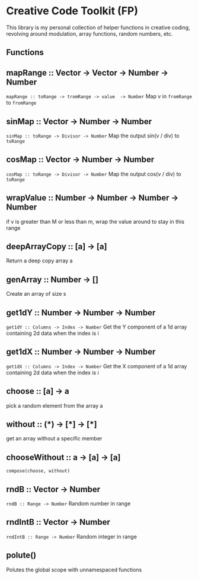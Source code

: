 # Creative Code Toolkit (FP)

This library is my personal collection of helper functions in creative coding, revolving around modulation, array functions, random numbers, etc.

## Functions

## mapRange :: Vector  -> Vector    -> Number -> Number
`mapRange :: toRange -> tromRange -> value  -> Number`
Map v in `fromRange` to `fromRange`

## sinMap :: Vector -> Number -> Number
`sinMap :: toRange -> Divisor -> Number`
Map the output sin(v / div) to `toRange`

## cosMap :: Vector -> Number -> Number
`cosMap :: toRange -> Divisor -> Number`
Map the output cos(v / div) to `toRange`

## wrapValue :: Number -> Number -> Number -> Number
if v is greater than M or less than m, wrap the value around to stay in this range

## deepArrayCopy :: [a] -> [a]
Return a deep copy array a

## genArray :: Number -> []
Create an array of size s

## get1dY :: Number -> Number -> Number
`get1dY :: Columns -> Index -> Number`
Get the Y component of a 1d array containing 2d data when the index is i

## get1dX :: Number -> Number -> Number
`get1dX :: Columns -> Index -> Number`
Get the X component of a 1d array containing 2d data when the index is i
## choose :: [a] -> a
pick a random element from the array a

## without :: (\*) -> [\*] -> [\*]
get an array without a specific member

## chooseWithout :: a -> [a] -> [a]
`compose(choose, without)`

## rndB :: Vector -> Number
`rndB :: Range -> Number`
Random number in range

## rndIntB :: Vector -> Number
`rndIntB :: Range -> Number`
Random integer in range

## polute()
Polutes the global scope with unnamespaced functions